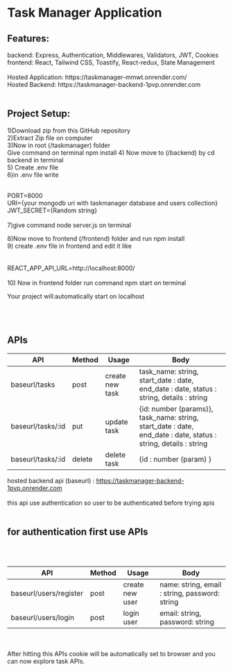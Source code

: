 <h1>Task Manager Application</h1>
<h2> Features: </h2>
backend: Express, Authentication, Middlewares, Validators, JWT, Cookies <br>
frontend: React, Tailwind CSS, Toastify, React-redux, State Management
<br><br>
Hosted Application: https://taskmanager-mmwt.onrender.com/  <br>
Hosted Backend: https://taskmanager-backend-1pvp.onrender.com
<br><br>

<h2>Project Setup: </h2>
1)Download zip from this GitHub repository <br>
2)Extract Zip file on computer <br>
3)Now in root (/taskmanager) folder <br>
Give command on terminal npm install
4) Now move to (/backend) by cd backend in terminal <br>
5) Create .env file <br>
6)in .env file write <br> <br>

PORT=8000 <br>
URI={your mongodb uri with taskmanager database and users collection} <br>
JWT_SECRET={Random string}
 <br>
 <br>
7)give command node server.js on terminal <br>

8)Now move to frontend (/frontend) folder and run npm install <br>
9) create .env file in frontend and edit it like <br> <br>
<br>
REACT_APP_API_URL=http://localhost:8000/
<br><br>
10) Now in frontend folder run command npm start on terminal <br>

Your project will:automatically start on localhost
<br>
<br>
<br>
<br>

<h2> APIs </h2/h2>

| API           | Method        | Usage         | Body          |
| ------------- | ------------- | ------------- | ------------- |
|  baseurl/tasks | post  | create new task | task_name: string, start_date : date, end_date : date, status : string, details : string
|  baseurl/tasks/:id | put  | update task | {id: number (params)}, task_name: string, start_date : date, end_date : date, status : string, details : string 
|  baseurl/tasks/:id | delete  | delete task | {id : number (param) }


hosted backend api (baseurl) : https://taskmanager-backend-1pvp.onrender.com <br>
<br>
this api use authentication so user to be authenticated before trying apis  <br> <br>

<h2> for authentication first use APIs </h2> <br> <br>

| API           | Method        | Usage         | Body          |
| ------------- | ------------- | ------------- | ------------- |
|  baseurl/users/register | post  | create new user | name: string, email : string, password: string
|  baseurl/users/login | post  | login user | email: string, password: string

<br>
<br>
After hitting this APIs cookie will be automatically set to browser and you can now explore task APIs.


